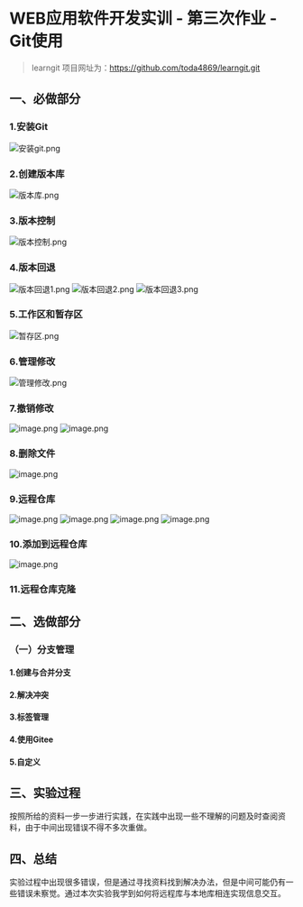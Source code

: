 # WEB应用软件开发实训 - 第三次作业 - Git使用
> learngit 项目网址为：https://github.com/toda4869/learngit.git
## 一、必做部分
### 1.安装Git
![安装git.png](https://i.loli.net/2021/05/31/jDEmTQi8yAbSrGH.png)
### 2.创建版本库
![版本库.png](https://i.loli.net/2021/05/31/GnpFZEQokrOP7lj.png)
### 3.版本控制
![版本控制.png](https://i.loli.net/2021/05/31/aBc2k1i3Coy7Gb5.png)
### 4.版本回退
![版本回退1.png](https://i.loli.net/2021/05/31/fFmoDq5lthSaHy7.png)
![版本回退2.png](https://i.loli.net/2021/05/31/fGHnMZ56xeB3QUL.png)
![版本回退3.png](https://i.loli.net/2021/05/31/KIRCfTqV5hW39UY.png)
### 5.工作区和暂存区
![暂存区.png](https://i.loli.net/2021/05/31/hkUabyDgzISi3q6.png)
### 6.管理修改
![管理修改.png](https://i.loli.net/2021/05/31/xLMA9XjBVGh27u8.png)
### 7.撤销修改
![image.png](https://i.loli.net/2021/05/31/hTuGYm39tkJHv1g.png)
![image.png](https://i.loli.net/2021/05/31/JtdHa6cfYxTeVpl.png)
### 8.删除文件
![image.png](https://i.loli.net/2021/05/31/dJyfTIF6ab5DA2z.png)
### 9.远程仓库
![image.png](https://i.loli.net/2021/05/31/pmGMqTKvPj9zXQw.png)
![image.png](https://i.loli.net/2021/05/31/bmPZXIMAHzjsYKh.png)
![image.png](https://i.loli.net/2021/05/31/y13LzVRu47qlSEB.png)
![image.png](https://i.loli.net/2021/05/31/v9YDqbcZ5wCoKWV.png)
### 10.添加到远程仓库
![image.png](https://i.loli.net/2021/05/31/y3x8thvmUpgGIjF.png)
### 11.远程仓库克隆
## 二、选做部分
### （一）分支管理
#### 1.创建与合并分支
#### 2.解决冲突
#### 3.标签管理
#### 4.使用Gitee
#### 5.自定义
## 三、实验过程
按照所给的资料一步一步进行实践，在实践中出现一些不理解的问题及时查阅资料，由于中间出现错误不得不多次重做。
## 四、总结
实验过程中出现很多错误，但是通过寻找资料找到解决办法，但是中间可能仍有一些错误未察觉。通过本次实验我学到如何将远程库与本地库相连实现信息交互。
